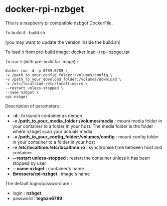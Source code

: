 # docker-rpi-nzbget

This is a raspberry pi compatible nzbget DockerFile.

To build it :
    build.sh

(you may want to update the version inside the build.sh)

To load it from pre-build image:
    docker load -i rpi-nzbget.tar

To run it (with pre-build tar image) :

    docker run -d -p 6789:6789 \
    -v /path_to_your_config_folder:/volumes/config \
    -v /path_to_your_download_folder:/volumes/download \
    -v /etc/localtime:/etc/localtime:ro \
    --restart unless-stopped \
    --name nzbget \
    rpi-nzbget

Description of parameters :
  - **-d** : to launch container as demon
  - **-v /path_to_your_media_folder:/volumes/media** : mount media folder in your container to a folder in your host. The media folder is the folder where nzbget scan your actuals media
  - **-v /path_to_your_config_folder:/volumes/config** : mount config folder in your container to a folder in your host
  - **-v /etc/localtime:/etc/localtime:ro** : synchronise time between host and container
  - **--restart unless-stopped** : restart the container unless it has been stopped by user
  - **--name nzbget** : container's name
  - **tbressers/rpi-nzbget** : image's name

The default login/password are :
  - login : **nzbget**
  - password : **tegbzn6789**
